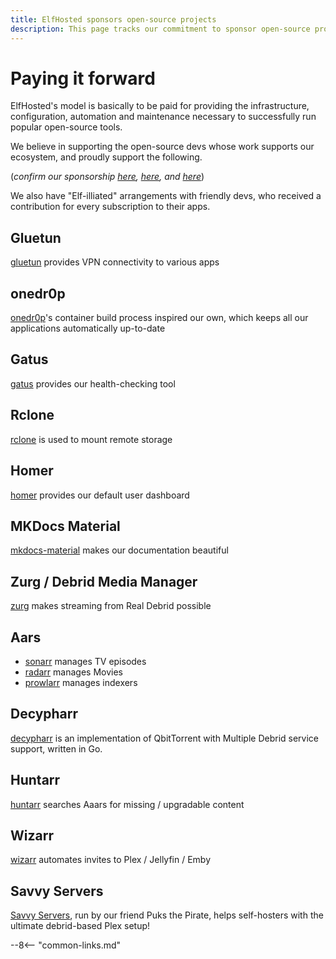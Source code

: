```yaml
---
title: ElfHosted sponsors open-source projects
description: This page tracks our commitment to sponsor open-source projects as our revenue grows
---
```

# Paying it forward

ElfHosted's model is basically to be paid for providing the infrastructure, configuration, automation and maintenance necessary to successfully run popular open-source tools.

We believe in supporting the open-source devs whose work supports our ecosystem, and proudly support the following.

(*confirm our sponsorship [here](https://github.com/funkypenguin/), [here](https://github.com/orgs/elfhosted/sponsoring), and [here](https://opencollective.com/elfhosted)*)

We also have "Elf-illiated" arrangements with friendly devs, who received a contribution for every subscription to their apps.

## Gluetun

[gluetun](https://github.com/sponsors/qdm12) provides VPN connectivity to various apps

## onedr0p 

[onedr0p](https://github.com/sponsors/onedr0p)'s container build process inspired our own, which keeps all our applications automatically up-to-date

## Gatus

[gatus](https://github.com/sponsors/TwiN) provides our health-checking tool

## Rclone

[rclone](https://github.com/sponsors/rclone) is used to mount remote storage

## Homer

[homer](https://www.buymeacoffee.com/bastien) provides our default user dashboard

## MKDocs Material

[mkdocs-material](https://github.com/sponsors/squidfunk) makes our documentation beautiful

## Zurg / Debrid Media Manager

[zurg](https://github.com/sponsors/debridmediamanager) makes streaming from Real Debrid possible

## Aars 

* [sonarr](https://opencollective.com/sonarr) manages TV episodes
* [radarr](https://opencollective.com/radarr) manages Movies
* [prowlarr](https://opencollective.com/prowlarr) manages indexers

## Decypharr 

[decypharr](https://github.com/sirrobot01/decypharr) is an implementation of QbitTorrent with Multiple Debrid service support, written in Go.

## Huntarr 

[huntarr](https://github.com/plexguide/Huntarr.io) searches Aaars for missing / upgradable content

## Wizarr 

[wizarr](https://github.com/wizarrrr/wizarr) automates invites to Plex / Jellyfin / Emby

## Savvy Servers

[Savvy Servers](https://ko-fi.com/savvyservers/), run by our friend Puks the Pirate, helps self-hosters with the ultimate debrid-based Plex setup!

--8<-- "common-links.md"